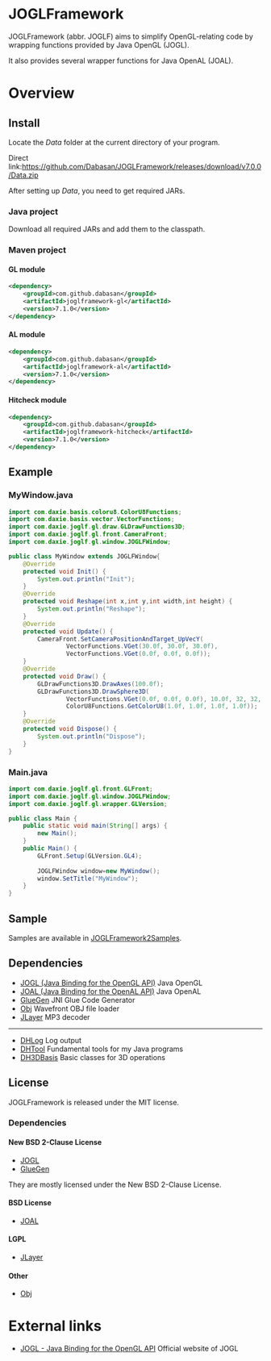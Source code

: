 # JOGLFramework

JOGLFramework (abbr. JOGLF) aims to simplify OpenGL-relating code by wrapping functions provided by Java OpenGL (JOGL).

It also provides several wrapper functions for Java OpenAL (JOAL).

# Overview

## Install

Locate the *Data* folder at the current directory of your program.

Direct link:https://github.com/Dabasan/JOGLFramework/releases/download/v7.0.0/Data.zip

After setting up *Data*, you need to get required JARs.

### Java project

Download all required JARs and add them to the classpath.

### Maven project

#### GL module

```xml
<dependency>
    <groupId>com.github.dabasan</groupId>
    <artifactId>joglframework-gl</artifactId>
    <version>7.1.0</version>
</dependency>
```

#### AL module

```xml
<dependency>
    <groupId>com.github.dabasan</groupId>
    <artifactId>joglframework-al</artifactId>
    <version>7.1.0</version>
</dependency>
```

#### Hitcheck module

```xml
<dependency>
    <groupId>com.github.dabasan</groupId>
    <artifactId>joglframework-hitcheck</artifactId>
    <version>7.1.0</version>
</dependency>
```

## Example

### MyWindow.java

```java
import com.daxie.basis.coloru8.ColorU8Functions;
import com.daxie.basis.vector.VectorFunctions;
import com.daxie.joglf.gl.draw.GLDrawFunctions3D;
import com.daxie.joglf.gl.front.CameraFront;
import com.daxie.joglf.gl.window.JOGLFWindow;

public class MyWindow extends JOGLFWindow{
	@Override
	protected void Init() {
		System.out.println("Init");
	}
	@Override
	protected void Reshape(int x,int y,int width,int height) {
		System.out.println("Reshape");
	}
	@Override
	protected void Update() {
		CameraFront.SetCameraPositionAndTarget_UpVecY(
				VectorFunctions.VGet(30.0f, 30.0f, 30.0f), 
				VectorFunctions.VGet(0.0f, 0.0f, 0.0f));
	}
	@Override
	protected void Draw() {
		GLDrawFunctions3D.DrawAxes(100.0f);
		GLDrawFunctions3D.DrawSphere3D(
				VectorFunctions.VGet(0.0f, 0.0f, 0.0f), 10.0f, 32, 32, 
				ColorU8Functions.GetColorU8(1.0f, 1.0f, 1.0f, 1.0f));
	}
	@Override
	protected void Dispose() {
		System.out.println("Dispose");
	}
}
```

### Main.java

```java
import com.daxie.joglf.gl.front.GLFront;
import com.daxie.joglf.gl.window.JOGLFWindow;
import com.daxie.joglf.gl.wrapper.GLVersion;

public class Main {
	public static void main(String[] args) {
		new Main();
	}
	public Main() {
		GLFront.Setup(GLVersion.GL4);
		
		JOGLFWindow window=new MyWindow();
		window.SetTitle("MyWindow");
	}
}
```

## Sample

Samples are available in [JOGLFramework2Samples](https://github.com/Dabasan/JOGLFramework2Samples).

## Dependencies

- [JOGL (Java Binding for the OpenGL API)](https://github.com/sgothel/jogl)
  Java OpenGL
- [JOAL (Java Binding for the OpenAL API)](https://github.com/sgothel/joal)
  Java OpenAL
- [GlueGen](https://github.com/sgothel/gluegen)
  JNI Glue Code Generator
- [Obj](https://github.com/javagl/Obj)
  Wavefront OBJ file loader
- [JLayer](https://github.com/pdudits/soundlibs/tree/master/jlayer)
  MP3 decoder

------

- [DHLog](https://github.com/Dabasan/DHLog)
  Log output
- [DHTool](https://github.com/Dabasan/DHTool)
  Fundamental tools for my Java programs
- [DH3DBasis](https://github.com/Dabasan/DH3DBasis)
  Basic classes for 3D operations

## License

JOGLFramework is released under the MIT license.

### Dependencies

####  New BSD 2-Clause License

- [JOGL](https://github.com/sgothel/jogl/blob/master/LICENSE.txt)
- [GlueGen](https://github.com/sgothel/gluegen/blob/master/LICENSE.txt)

They are mostly licensed under the New BSD 2-Clause License.

#### BSD License

- [JOAL](https://github.com/sgothel/joal/blob/master/LICENSE.txt)

#### LGPL

- [JLayer](https://github.com/pdudits/soundlibs/blob/master/jlayer/LICENSE.txt)

#### Other

- [Obj](https://github.com/javagl/Obj/blob/master/LICENSE.txt)

# External links

- [JOGL - Java Binding for the OpenGL API](https://jogamp.org/jogl/www/)
  Official website of JOGL

